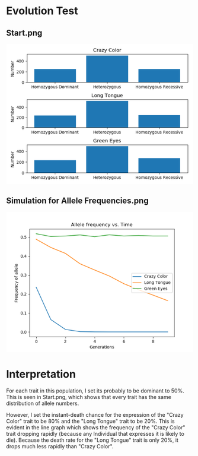 # Evolution Test

## Start.png

![Initial](Start.png)

## Simulation for Allele Frequencies.png

![Progress](Simulation%20for%20Allele%20Frequencies.png)

# Interpretation

For each trait in this population, I set its probably to be dominant to 50%. This is seen in Start.png, which shows that every trait has the same distribution of allele numbers.

However, I set the instant-death chance for the expression of the "Crazy Color" trait to be 80% and the "Long Tongue" trait to be 20%. This is evident in the line graph which shows the frequency of the "Crazy Color" trait dropping rapidly (because any Individual that expresses it is likely to die). Because the death rate for the "Long Tongue" trait is only 20%, it drops much less rapidly than "Crazy Color".
